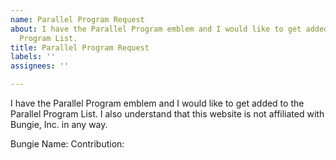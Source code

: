 ```yaml
---
name: Parallel Program Request
about: I have the Parallel Program emblem and I would like to get added to the Parallel
  Program List.
title: Parallel Program Request
labels: ''
assignees: ''

---
```


I have the Parallel Program emblem and I would like to get added to the Parallel Program List. I also understand that this website is not affiliated with Bungie, Inc. in any way.

Bungie Name:
Contribution:
